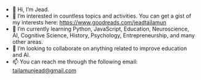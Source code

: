 - 👋 Hi, I’m Jead.
- 👀 I’m interested in countless topics and activities. You can get a gist of my interests here: https://www.goodreads.com/jeadtailamun
- 🌱 I’m currently learning Python, JavaScript, Education, Neuroscience, AI, Cognitive Science, History, Psychology, Entrepreneurship, and many other areas.
- 💞️ I’m looking to collaborate on anything related to improve education and AI.
- 📫 You can reach me through the following email: tailamunjead@gmail.com

<!---
JeadT/JeadT is a ✨ special ✨ repository because its `README.md` (this file) appears on your GitHub profile.
You can click the Preview link to take a look at your changes.
--->
